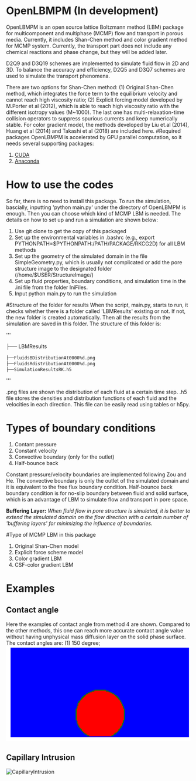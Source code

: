 # OpenLBMPM (In development)
OpenLBMPM is an open source lattice Boltzmann method (LBM) package for multicomponent and multiphase (MCMP) flow and transport in porous media. Currently, it includes Shan-Chen method and color gradient method for MCMP system. Currently, the transport part does not include any chemical reactions and phase change, but they will be added later. 

D2Q9 and D3Q19 schemes are implemented to simulate fluid flow in 2D and 3D. To balance the accuracy and efficiency, D2Q5 and D3Q7 schemes are used to simulate the transport phenomena. 

There are two options for Shan-Chen method: (1) Original Shan-Chen method, which integrates the force term to the equilibrium velocity and cannot reach high viscosity ratio; (2) Explicit forcing model developed by M.Porter et al (2012), which is able to reach high viscosity ratio with the different isotropy values  (M~1000). The last one has multi-relaxation-time collision operators to suppress spurious currents and keep numerically stable. For color gradient model, the methods developed by Liu et.al (2014), Huang et al (2014) and Takashi et al (2018) are included here. 
#Required packages
OpenLBMPM is accelerated by GPU parallel computation, so it needs several supporting packages:

1. [CUDA](https://developer.nvidia.com/cuda-downloads)
2. [Anaconda](https://www.anaconda.com/download/#linux)

# How to use the codes
So far, there is no need to install this package. To run the simulation, bascially, inputting 'python main.py' under the directory of OpenLBMPM is enough. Then you can choose which kind of MCMP LBM is needed. The details on how to set up and run a simulation are shown below:
1. Use git clone to get the copy of this packaged
2. Set up the environmental variables in .bashrc (e.g., export PYTHONPATH=$PYTHONPATH:/PATH/PACKAGE/RKCG2D) for all LBM methods
3. Set up the geometry of the simulated domain in the file SimpleGeometry.py, which is usually not complicated or add the pore structure image to the designated folder (/home/$USER/StructureImage/)
4. Set up fluid properties, boundary conditions, and simulation time in the .ini file from the folder IniFiles.
5. Input python main.py to run the simulation

#Structure of the folder for results
When the script, main.py, starts to run, it checks whether there is a folder called 'LBMResults' existing or not. If not, the new folder is created automatically. Then all the results from the simulation are saved in this folder. The structure of this folder is:

'''

├── LBMResults

    ├──FluidsBDistributionAt0000%d.png
    ├──FluidsRdistributionAt0000%d.png
    ├──SimulationResultsRK.h5   
'''

.png files are shown the distribution of each fluid at a certain time step. .h5 file stores the densities and distribution functions of each fluid and the velocities in each direction. This file can be easily read using tables or h5py.

# Types of boundary conditions
1. Contant pressure
2. Constant velocity
3. Convective boundary (only for the outlet)
4. Half-bounce back

Constant pressure/velocity boundaries are implemented following Zou and He. The convective boundary is only the outlet of the simulated domain and it is equivalent to the free flux boundary condition. Half-bounce back boundary condition is for no-slip boundary between fluid and solid surface, which is an advantage of LBM to simulate flow and transport in pore space.


**Buffering Layer:** *When fluid flow in pore structure is simulated, it is better to extend the simulated domain on the flow direction with a certain number of 'buffering layers' for minimizing the influence of boundaries.* 

#Type of MCMP LBM in this package
1. Original Shan-Chen model
2. Explicit force scheme model
3. Color gradient LBM 
4. CSF-color gradient LBM


# Examples
## Contact angle
Here the examples of contact angle from method 4 are shown. Compared to the other methods, this one can reach more accurate contact angle value without having unphysical mass diffusion layer on the solid phase surface. The contact angles are: (1) 150 degree; 
![ContactAngle1](ExampleImages/ContactAngle150M100.png)
## Capillary Intrusion
![CapillaryIntrusion](EampleImage/CapillaryRise.gif)
